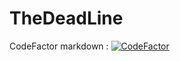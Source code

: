 # TheDeadLine

CodeFactor markdown : [![CodeFactor](https://www.codefactor.io/repository/github/blomios/thedeadline/badge)](https://www.codefactor.io/repository/github/blomios/thedeadline)
